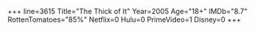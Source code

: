 +++
line=3615
Title="The Thick of It"
Year=2005
Age="18+"
IMDb="8.7"
RottenTomatoes="85%"
Netflix=0
Hulu=0
PrimeVideo=1
Disney=0
+++

